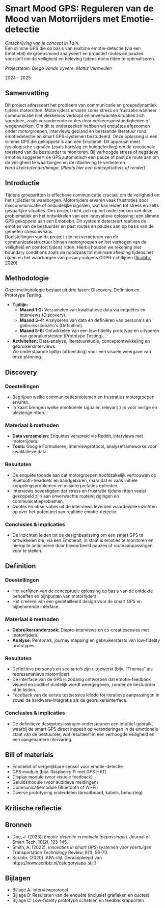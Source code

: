 # Smart Mood GPS: Reguleren van de Mood van Motorrijders met Emotie-detectie

*Omschrijving van je concept in 1 zin:*  
Een slimme GPS die op basis van realtime emotie-detectie (via een Emotiebit) de groepsmood analyseert en proactief routes en pauzes voorstelt om de veiligheid en beleving tijdens motorritten te optimaliseren.

*Projectteam: Diego Vande Vyvere; Mattiz Vermeulen*

2024 - 2025  

## Samenvatting
Dit project adresseert het probleem van communicatie en groepsdynamiek tijdens motorritten. Motorrijders ervaren soms stress en frustratie wanneer communicatie niet vlekkeloos verloopt en onverwachte situaties zich voordoen, zoals veranderende routes door verkeersomstandigheden of wegenwerken. Om dit te onderzoeken hebben wij enquêtes afgenomen onder motorgroepen, interviews gepland en bestaande literatuur rond emotiedetectie en smart GPS-systemen bestudeerd. Onze oplossing is een slimme GPS die gekoppeld is aan een Emotiebit. Dit apparaat meet fysiologische signalen (zoals hartslag en huidgeleiding) om de emotionele toestand van de bestuurder te monitoren. Bij verhoogde stress of negatieve emoties suggereert de GPS automatisch een pauze of past de route aan om de veiligheid te waarborgen en de ritbeleving te verbeteren.  
*Hero sketch/render/image: [Plaats hier een conceptschets of render]*

## Introductie
Tijdens groepsritten is effectieve communicatie cruciaal om de veiligheid en het rijplezier te waarborgen. Motorrijders ervaren vaak frustraties door miscommunicatie of onduidelijke signalen, wat kan leiden tot stress en zelfs gevaarlijke situaties. Ons project richt zich op het onderzoeken van deze problematiek en het ontwikkelen van een innovatieve oplossing: een slimme GPS gekoppeld aan een Emotiebit. Dit systeem detecteert realtime de emoties van de bestuurder en past routes en pauzes aan op basis van de gemeten stressniveaus.  
Doelstellingen van dit project zijn het verbeteren van de communicatiestructuur binnen motorgroepen en het verhogen van de veiligheid en comfort tijdens ritten. Hierbij houden we rekening met boundary conditions zoals de noodzaak tot minimale afleiding tijdens het rijden en het waarborgen van privacy volgens GDPR-richtlijnen ([Scribbr, 2020](https://www.scribbr.nl/category/apa-stijl/)).

## Methodologie
Onze methodologie bestaat uit drie fasen: Discovery, Definition en Prototype Testing.  
- **Tijdlijn:**  
  - **Maand 1-2:** Verzamelen van kwalitatieve data via enquêtes en interviews (Discovery).
  - **Maand 3-4:** Analyseren van data en definiëren van persona's en gebruiksscenario's (Definition).
  - **Maand 5-6:** Ontwikkelen van een low-fidelity prototype en uitvoeren van gebruikerstesten (Prototype Testing).  
- **Activiteiten:** Data-analyse, literatuurstudie, conceptontwikkeling en gebruikersinterviews.  
Zie onderstaande tijdlijn (afbeelding) voor een visuele weergave van onze planning.

## Discovery
### Doestellingen
- Begrijpen welke communicatieproblemen en frustraties motorgroepen ervaren.
- In kaart brengen welke emotionele signalen relevant zijn voor veilige en plezierige ritten.
  
### Materiaal & methoden
- **Data verzamelen:** Enquêtes verspreid via Reddit, interviews met motorrijders.
- **Tools:** Google Formulieren, interviewprotocol, analyseframeworks voor kwalitatieve data.
  
### Resultaten
- De enquête toonde aan dat motorgroepen hoofdzakelijk vertrouwen op Bluetooth-headsets en handgebaren, maar dat er vaak initiële koppelingsproblemen en misinterpretaties optreden.
- Interviews bevestigden dat stress en frustratie tijdens ritten veelal gekoppeld zijn aan onverwachte routewijzigingen en communicatieproblemen.
- Quotes en observaties uit de interviews leverden waardevolle inzichten op over het potentieel van realtime emotie-detectie.
  
### Conclusies & implicaties
- De inzichten leiden tot de designbeslissing om een smart GPS te ontwikkelen die, via een Emotiebit, in staat is emoties te monitoren en hierop te anticiperen door bijvoorbeeld pauzes of routeaanpassingen voor te stellen.

## Definition
### Doestellingen
- Het verfijnen van de conceptuele oplossing op basis van de ontdekte behoeften en pijnpunten van motorrijders.
- Het creëren van een gedetailleerd design voor de smart GPS en bijbehorende interface.
  
### Materiaal & methoden
- **Gebruikersonderzoek:** Diepte-interviews en co-creatiesessies met motorrijders.
- **Analyse:** Persona’s, journey mapping en gebruikerstests van low-fidelity prototypes.
  
### Resultaten
- Definitieve persona’s en scenario’s zijn uitgewerkt (bijv. “Thomas” als representatieve motorrijder).
- De interface van de GPS is zodanig ontworpen dat emotie-feedback visueel en auditief duidelijk wordt weergegeven, zonder de bestuurder af te leiden.
- Feedback van de eerste testsessies leidde tot iteratieve aanpassingen in zowel de hardware-integratie als de gebruikersinterface.
  
### Conclusies & implicaties
- De definitieve designbeslissingen ondersteunen een intuïtief gebruik, waarbij de smart GPS direct inspeelt op veranderingen in de emotionele staat van de bestuurder, wat resulteert in een verhoogde veiligheid en een aangenamere ritervaring.

## Bill of materials
- Emotiebit of vergelijkbare sensor voor emotie-detectie
- GPS-module (bijv. Raspberry Pi met GPS HAT)
- Display module (voor visuele feedback)
- Geluidsmodule (voor auditieve meldingen)
- Communicatiemodule (Bluetooth of Wi-Fi)
- Diverse prototyping onderdelen (breadboard, kabels, behuizing)

## Kritische reflectie


## Bronnen
- Doe, J. (2023). *Emotie-detectie in mobiele toepassingen*. Journal of Smart Tech, 10(2), 123-145.
- Smith, A. (2022). *Innovaties in smart GPS-systemen voor voertuigen*. Transportation Technology Review, 8(1), 56-70.
- Scribbr. (2020). APA stijl. Geraadpleegd van https://www.scribbr.nl/category/apa-stijl/

## Bijlagen
- Bijlage A: Interviewprotocol
- Bijlage B: Resultaten van de enquête (inclusief grafieken en quotes)
- Bijlage C: Low-fidelity prototype schetsen en feedbackrapporten
